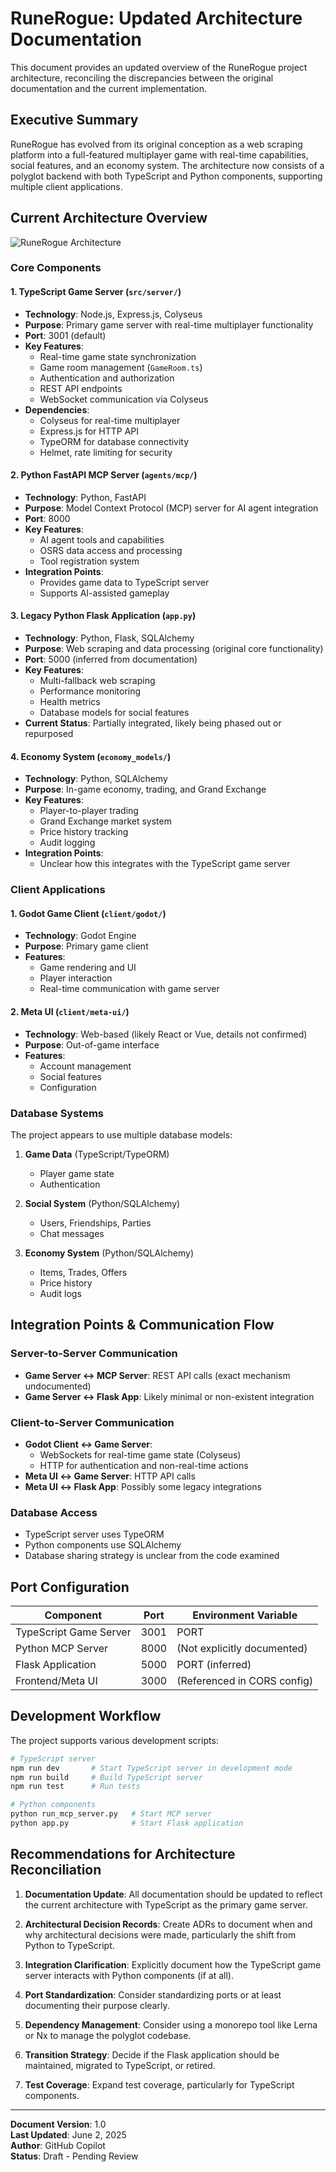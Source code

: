 # RuneRogue: Updated Architecture Documentation

This document provides an updated overview of the RuneRogue project architecture, reconciling the discrepancies between the original documentation and the current implementation.

## Executive Summary

RuneRogue has evolved from its original conception as a web scraping platform into a full-featured multiplayer game with real-time capabilities, social features, and an economy system. The architecture now consists of a polyglot backend with both TypeScript and Python components, supporting multiple client applications.

## Current Architecture Overview

![RuneRogue Architecture](https://i.imgur.com/placeholder.png)

### Core Components

#### 1. TypeScript Game Server (`src/server/`)
- **Technology**: Node.js, Express.js, Colyseus
- **Purpose**: Primary game server with real-time multiplayer functionality
- **Port**: 3001 (default)
- **Key Features**:
  - Real-time game state synchronization
  - Game room management (`GameRoom.ts`)
  - Authentication and authorization
  - REST API endpoints
  - WebSocket communication via Colyseus
- **Dependencies**:
  - Colyseus for real-time multiplayer
  - Express.js for HTTP API
  - TypeORM for database connectivity
  - Helmet, rate limiting for security

#### 2. Python FastAPI MCP Server (`agents/mcp/`)
- **Technology**: Python, FastAPI
- **Purpose**: Model Context Protocol (MCP) server for AI agent integration
- **Port**: 8000
- **Key Features**:
  - AI agent tools and capabilities
  - OSRS data access and processing
  - Tool registration system
- **Integration Points**:
  - Provides game data to TypeScript server
  - Supports AI-assisted gameplay

#### 3. Legacy Python Flask Application (`app.py`)
- **Technology**: Python, Flask, SQLAlchemy
- **Purpose**: Web scraping and data processing (original core functionality)
- **Port**: 5000 (inferred from documentation)
- **Key Features**:
  - Multi-fallback web scraping
  - Performance monitoring
  - Health metrics
  - Database models for social features
- **Current Status**: Partially integrated, likely being phased out or repurposed

#### 4. Economy System (`economy_models/`)
- **Technology**: Python, SQLAlchemy
- **Purpose**: In-game economy, trading, and Grand Exchange
- **Key Features**:
  - Player-to-player trading
  - Grand Exchange market system
  - Price history tracking
  - Audit logging
- **Integration Points**:
  - Unclear how this integrates with the TypeScript game server

### Client Applications

#### 1. Godot Game Client (`client/godot/`)
- **Technology**: Godot Engine
- **Purpose**: Primary game client
- **Features**:
  - Game rendering and UI
  - Player interaction
  - Real-time communication with game server

#### 2. Meta UI (`client/meta-ui/`)
- **Technology**: Web-based (likely React or Vue, details not confirmed)
- **Purpose**: Out-of-game interface
- **Features**:
  - Account management
  - Social features
  - Configuration

### Database Systems

The project appears to use multiple database models:

1. **Game Data** (TypeScript/TypeORM)
   - Player game state
   - Authentication

2. **Social System** (Python/SQLAlchemy)
   - Users, Friendships, Parties
   - Chat messages

3. **Economy System** (Python/SQLAlchemy)
   - Items, Trades, Offers
   - Price history
   - Audit logs

## Integration Points & Communication Flow

### Server-to-Server Communication
- **Game Server ↔ MCP Server**: REST API calls (exact mechanism undocumented)
- **Game Server ↔ Flask App**: Likely minimal or non-existent integration

### Client-to-Server Communication
- **Godot Client ↔ Game Server**: 
  - WebSockets for real-time game state (Colyseus)
  - HTTP for authentication and non-real-time actions
- **Meta UI ↔ Game Server**: HTTP API calls
- **Meta UI ↔ Flask App**: Possibly some legacy integrations

### Database Access
- TypeScript server uses TypeORM
- Python components use SQLAlchemy
- Database sharing strategy is unclear from the code examined

## Port Configuration

| Component               | Port | Environment Variable       |
|-------------------------|------|----------------------------|
| TypeScript Game Server  | 3001 | PORT                       |
| Python MCP Server       | 8000 | (Not explicitly documented)|
| Flask Application       | 5000 | PORT (inferred)            |
| Frontend/Meta UI        | 3000 | (Referenced in CORS config)|

## Development Workflow

The project supports various development scripts:

```bash
# TypeScript server
npm run dev       # Start TypeScript server in development mode
npm run build     # Build TypeScript server
npm run test      # Run tests

# Python components
python run_mcp_server.py   # Start MCP server
python app.py              # Start Flask application
```

## Recommendations for Architecture Reconciliation

1. **Documentation Update**: All documentation should be updated to reflect the current architecture with TypeScript as the primary game server.

2. **Architectural Decision Records**: Create ADRs to document when and why architectural decisions were made, particularly the shift from Python to TypeScript.

3. **Integration Clarification**: Explicitly document how the TypeScript game server interacts with Python components (if at all).

4. **Port Standardization**: Consider standardizing ports or at least documenting their purpose clearly.

5. **Dependency Management**: Consider using a monorepo tool like Lerna or Nx to manage the polyglot codebase.

6. **Transition Strategy**: Decide if the Flask application should be maintained, migrated to TypeScript, or retired.

7. **Test Coverage**: Expand test coverage, particularly for TypeScript components.

---

**Document Version**: 1.0  
**Last Updated**: June 2, 2025  
**Author**: GitHub Copilot  
**Status**: Draft - Pending Review

